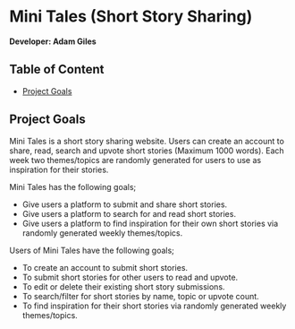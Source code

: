 # Mini Tales (Short Story Sharing)

**Developer: Adam Giles**

## Table of Content

- [Project Goals](#project-goals)

## Project Goals
Mini Tales is a short story sharing website. Users can create an account to share, read, search and upvote short stories (Maximum 1000 words). Each week two themes/topics are randomly generated for users to use as inspiration for their stories. 

Mini Tales has the following goals;
- Give users a platform to submit and share short stories.
- Give users a platform to search for and read short stories.
- Give users a platform to find inspiration for their own short stories via randomly generated weekly themes/topics.

Users of Mini Tales have the following goals;
- To create an account to submit short stories.
- To submit short stories for other users to read and upvote.
- To edit or delete their existing short story submissions.
- To search/filter for short stories by name, topic or upvote count.
- To find inspiration for their short stories via randomly generated weekly themes/topics.